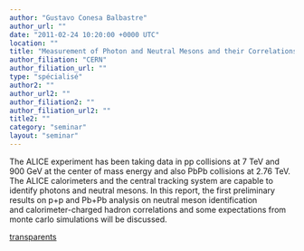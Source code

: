 ```yaml
---
author: "Gustavo Conesa Balbastre"
author_url: ""
date: "2011-02-24 10:20:00 +0000 UTC"
location: ""
title: "Measurement of Photon and Neutral Mesons and their Correlations with Charged Hadrons in ALICE Experience at the LHC"
author_filiation: "CERN"
author_filiation_url: ""
type: "spécialisé"
author2: ""
author_url2: ""
author_filiation2: ""
author_filiation_url2: ""
title2: ""
category: "seminar" 
layout: "seminar"
---
```

The ALICE experiment has been taking data in pp collisions at 7 TeV and 900 GeV at the center of mass energy and also PbPb collisions at 2.76 TeV. The ALICE calorimeters and the central tracking system are capable to identify photons and neutral mesons. In this report, the first preliminary results on p+p and Pb+Pb analysis on neutral meson identification and calorimeter-charged hadron correlations and some expectations from monte carlo simulations will be discussed.

[transparents](images/Communication/seminaires/GustavoConesa.pdf)

